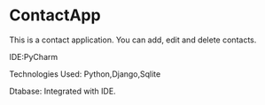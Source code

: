 # ContactApp

This is a contact application.
You can add, edit and delete contacts.

IDE:PyCharm

Technologies Used: Python,Django,Sqlite

Dtabase: Integrated with IDE.
